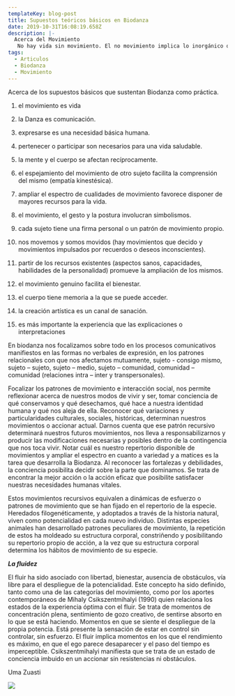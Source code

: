 ```yaml
---
templateKey: blog-post
title: Supuestos teóricos básicos en Biodanza
date: 2019-10-31T16:08:19.658Z
description: |-
  Acerca del Movimiento 
   No hay vida sin movimiento. El no movimiento implica lo inorgánico o la muerte. Somos seres auto-movientes. Nos movemos desde una fuerza interior que nos impulsa. En este sentido somos autónomos. También nos pueden mover como a cualquier otro tipo de cuerpo. Llegamos a decidir algunos de nuestros movimientos a la vez que somos movidos, por las fuerzas del “ello”.
tags:
  - Articulos
  - Biodanza
  - Movimiento
---
```

Acerca de los supuestos básicos que sustentan Biodanza como práctica.



1. el movimiento es vida 

2. la Danza es comunicación. 

3. expresarse es una necesidad básica humana. 

4. pertenecer o participar son necesarios para una vida saludable. 

5. la mente y el cuerpo se afectan recíprocamente. 

6. el espejamiento del movimiento de otro sujeto facilita la comprensión del mismo (empatía kinestésica). 

7. ampliar el espectro de cualidades de movimiento favorece disponer de mayores recursos para la vida. 

8. el movimiento, el gesto y la postura involucran simbolismos. 

9. cada sujeto tiene una firma personal o un patrón de movimiento propio. 

10. nos movemos y somos movidos (hay movimientos que decido y movimientos impulsados por recuerdos o deseos inconscientes). 

11. partir de los recursos existentes (aspectos sanos, capacidades, habilidades de la personalidad) promueve la ampliación de los mismos. 

12. el movimiento genuino facilita el bienestar. 

13. el cuerpo tiene memoria a la que se puede acceder. 

14. la creación artística es un canal de sanación. 

15. es más importante la experiencia que las explicaciones o interpretaciones



En biodanza nos  focalizamos sobre todo en los procesos comunicativos manifiestos en las formas no verbales de expresión, en los patrones relacionales con que nos afectamos mutuamente, sujeto - consigo mismo, sujeto – sujeto, sujeto – medio, sujeto – comunidad, comunidad – comunidad (relaciones intra – inter y transpersonales). 

Focalizar los patrones de movimiento e interacción social, nos permite reflexionar acerca de nuestros modos de vivir y ser, tomar conciencia de qué conservamos y qué desechamos, qué hace a nuestra identidad humana y qué nos aleja de ella. Reconocer qué variaciones y particularidades culturales, sociales, históricas, determinan nuestros movimientos o accionar actual. Darnos cuenta que ese patrón recursivo determinará nuestros futuros movimientos, nos lleva a responsabilizarnos y producir las modificaciones necesarias y posibles dentro de la contingencia que nos toca vivir. Notar cuál es nuestro repertorio disponible de movimientos y ampliar el espectro en cuanto a variedad y a matices es la tarea que desarrolla la Biodanza. Al reconocer las fortalezas y debilidades, la conciencia posibilita decidir sobre la parte que dominamos. Se trata de encontrar la mejor acción o la acción eficaz que posibilite satisfacer nuestras necesidades humanas vitales. 

Estos movimientos recursivos equivalen a dinámicas de esfuerzo o patrones de movimiento que se han fijado en el repertorio de la especie. Heredados filogenéticamente, y adoptados a través de la historia natural, viven como potencialidad en cada nuevo individuo. Distintas especies animales han desarrollado patrones peculiares de movimiento, la repetición de estos ha moldeado su estructura corporal, constriñendo y posibilitando su repertorio propio de acción, a la vez que su estructura corporal determina los hábitos de movimiento de su especie.  

**_La fluidez_**

El fluir ha sido asociado con libertad, bienestar, ausencia de obstáculos, vía libre para el despliegue de la potencialidad. Este concepto ha sido definido, tanto como una de las categorías del movimiento, como por los aportes contemporáneos de Mihaly Csikszentmihalyi (1990) quien relaciona los estados de la experiencia óptima con el fluir. Se trata de momentos de concentración plena, sentimiento de gozo creativo, de sentirse absorto en lo que se está haciendo. Momentos en que se siente el despliegue de la propia potencia. Está presente la sensación de estar en control sin controlar, sin esfuerzo. El fluir implica momentos en los que el rendimiento es máximo, en que el ego parece desaparecer y el paso del tiempo es imperceptible. Csikszentmihalyi manifiesta que se trata de un estado de conciencia imbuido en un accionar sin resistencias ni obstáculos.

Uma Zuasti

 

![](/img/biodanza-srt-1-.png)
